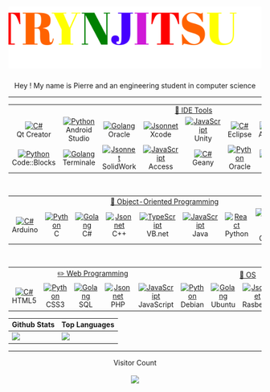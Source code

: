 <h1 align="center">
  <img src="https://github.com/Pierre-Portfolio/Pierre-Portfolio/blob/main/picture/name2.svg" alt="Marton Lederer" />
</h1>
<p align="center">Hey ! My name is Pierre and an engineering student in computer science</p>

---

<table>
   <tr>
   <td colspan="9" align="center">
      <a href="#macropower-tech">
        💼 IDE Tools
      </a>
    </td>
  </tr>
  <tr>
    <td align="center" width="96">
      <a href="#macropower-tech">
        <img src="http://pierre-petillion.fr/photos/competence/Qt_Creator.png" width="48" height="48" alt="C#" />
      </a>
      <br>Qt Creator
    </td>
    <td align="center" width="96">
      <a href="#macropower-tech">
        <img src="http://pierre-petillion.fr/photos/competence/android_studio.png" width="48" height="48" alt="Python" />
      </a>
      <br>Android Studio
    </td>
    <td align="center" width="96">
      <a href="#macropower-tech">
        <img src="http://pierre-petillion.fr/photos/competence/Oracle.png" width="48" height="48" alt="Golang" />
      </a>
      <br>Oracle
    </td>
    <td align="center" width="96">
      <a href="#macropower-tech">
        <img src="http://pierre-petillion.fr/photos/competence/Xcode.png" width="48" height="48" alt="Jsonnet" />
      </a>
      <br>Xcode
    </td> 
    <td align="center" width="96">
      <a href="#macropower-tech">
        <img src="http://pierre-petillion.fr/photos/competence/Unity.png" width="48" height="48" alt="JavaScript" />
      </a>
      <br>Unity
    </td>
    <td align="center" width="96">
      <a href="#macropower-tech">
        <img src="http://pierre-petillion.fr/photos/competence/Eclipse.png" width="48" height="48" alt="C#" />
      </a>
      <br>Eclipse
    </td>
    <td align="center" width="96">
      <a href="#macropower-tech">
        <img src="http://pierre-petillion.fr/photos/competence/anaconda.png" width="48" height="48" alt="Python" />
      </a>
      <br>Anaconda
    </td>
    <td align="center" width="96">
      <a href="#macropower-tech">
        <img src="http://pierre-petillion.fr/photos/competence/Visual_Studio.png" width="48" height="48" alt="Golang" />
      </a>
      <br>Visual Studio
    </td>
    <td align="center" width="96">
      <a href="#macropower-tech">
        <img src="http://pierre-petillion.fr/photos/competence/R_Studio.png" width="48" height="48" alt="JavaScript" />
      </a>
      <br>R Studio
    </td>
  </tr>
  <tr>
    <td align="center" width="96">
      <a href="#macropower-tech">
        <img src="http://pierre-petillion.fr/photos/competence/CodeBlock.png" width="48" height="48" alt="Python" />
      </a>
      <br>Code::Blocks
    </td>
    <td align="center" width="96">
      <a href="#macropower-tech">
        <img src="http://pierre-petillion.fr/photos/competence/Terminale.png" width="48" height="48" alt="Golang" />
      </a>
      <br>Terminale
    </td>
    <td align="center" width="96">
      <a href="#macropower-tech">
        <img src="http://pierre-petillion.fr/photos/competence/solidworks.png" width="48" height="48" alt="Jsonnet" />
      </a>
      <br>SolidWork
    </td> 
    <td align="center" width="96">
      <a href="#macropower-tech">
        <img src="http://pierre-petillion.fr/photos/competence/Access.png" width="48" height="48" alt="JavaScript" />
      </a>
      <br>Access
    </td>
    <td align="center" width="96">
      <a href="#macropower-tech">
        <img src="http://pierre-petillion.fr/photos/competence/Geany.png" width="48" height="48" alt="C#" />
      </a>
      <br>Geany
    </td>
    <td align="center" width="96">
      <a href="#macropower-tech">
        <img src="http://pierre-petillion.fr/photos/competence/VirtualBox.png" width="48" height="48" alt="Python" />
      </a>
      <br>Oracle
    </td>
    <td align="center" width="96">
      <a href="#macropower-tech">
        <img src="http://pierre-petillion.fr/photos/competence/Xampp.png" width="48" height="48" alt="Golang" />
      </a>
      <br>Xampp
    </td>
    <td align="center" width="96">
      <a href="#macropower-tech">
        <img src="http://pierre-petillion.fr/photos/competence/Marionnet.png" width="48" height="48" alt="Jsonnet" />
      </a>
      <br>Marionnet
    </td> 
    <td align="center" width="96">
      <a href="#macropower-tech">
        <img src="http://pierre-petillion.fr/photos/competence/mysql.png" width="48" height="48" alt="JavaScript" />
      </a>
      <br>MySql
    </td>
  </tr>
</table>

<br>

<table>
  <tr>
   <td colspan="9" align="center">
      <a href="#macropower-tech">
        📝 Object-Oriented Programming
      </a>
    </td>
  </tr>
  <tr>
    <td align="center" width="96">
      <a href="#macropower-tech">
        <img src="http://pierre-petillion.fr/photos/competence/arduino.png" width="48" height="48" alt="C#" />
      </a>
      <br>Arduino
    </td>
    <td align="center" width="96">
      <a href="#macropower-tech">
        <img src="http://pierre-petillion.fr/photos/competence/c.png" width="48" height="48" alt="Python" />
      </a>
      <br>C
    </td>
    <td align="center" width="96">
      <a href="#macropower-tech">
        <img src="http://pierre-petillion.fr/photos/competence/csharps.png" width="48" height="48" alt="Golang" />
      </a>
      <br>C#
    </td>
    <td align="center" width="96">
      <a href="#macropower-tech">
        <img src="http://pierre-petillion.fr/photos/competence/c++.png" width="48" height="48" alt="Jsonnet" />
      </a>
      <br>C++
    </td>
    <td align="center" width="96">
      <a href="#macropower-tech">
        <img src="https://icon-library.com/images/visual-basic-net-icon/visual-basic-net-icon-8.jpg" width="48" height="48" alt="TypeScript" />
      </a>
      <br>VB.net
    </td>
    <td align="center" width="96">
      <a href="#macropower-tech">
        <img src="http://pierre-petillion.fr/photos/competence/Java.png" width="48" height="48" alt="JavaScript" />
      </a>
      <br>Java
    </td>
    <td align="center" width="96">
      <a href="#macropower-tech" >
        <img src="http://pierre-petillion.fr/photos/competence/python.png" width="48" height="48" alt="React" />
      </a>
      <br>Python
    </td>
    <td align="center" width="96">
      <a href="#macropower-tech">
        <img src="http://pierre-petillion.fr/photos/competence/qt.png" width="48" height="48" alt="Bootstrap" />
      </a>
      <br>Qt Creator
    </td>
    <td align="center" width="96">
      <a href="#macropower-tech">
        <img src="http://pierre-petillion.fr/photos/competence/Switch.png" width="48" height="48" alt="Sass" />
      </a>
      <br>Switch
    </td>
  </tr>
</table>

<br>

<table>
   <tr>
   <td colspan="5" align="center">
      <a href="#macropower-tech">
        ✏️ Web Programming
      </a>
    </td>
    <td colspan="4" align="center">
      <a href="#macropower-tech">
       🌱 OS
      </a>
    </td>
  </tr>
  <tr>
    <td align="center" width="96">
      <a href="#macropower-tech">
        <img src="http://pierre-petillion.fr/photos/competence/web.png" width="48" height="48" alt="C#" />
      </a>
      <br>HTML5
    </td>
    <td align="center" width="96">
      <a href="#macropower-tech">
        <img src="http://pierre-petillion.fr/photos/competence/css.png" width="48" height="48" alt="Python" />
      </a>
      <br>CSS3
    </td>
    <td align="center" width="96">
      <a href="#macropower-tech">
        <img src="http://pierre-petillion.fr/photos/competence/sql.png" width="48" height="48" alt="Golang" />
      </a>
      <br>SQL
    </td>
    <td align="center" width="96">
      <a href="#macropower-tech">
        <img src="http://pierre-petillion.fr/photos/competence/PHP.jpg" width="48" height="48" alt="Jsonnet" />
      </a>
      <br>PHP
    </td> 
    <td align="center" width="96">
      <a href="#macropower-tech">
        <img src="http://pierre-petillion.fr/photos/competence/js.png" width="48" height="48" alt="JavaScript" />
      </a>
      <br>JavaScript
    </td>
    <td align="center" width="96">
      <a href="#macropower-tech">
        <img src="http://pierre-petillion.fr/photos/competence/debian.png" width="48" height="48" alt="Python" />
      </a>
      <br>Debian
    </td>
    <td align="center" width="96">
      <a href="#macropower-tech">
        <img src="http://pierre-petillion.fr/photos/competence/Ubuntu.png" width="48" height="48" alt="Golang" />
      </a>
      <br>Ubuntu
    </td>
    <td align="center" width="96">
      <a href="#macropower-tech">
        <img src="http://pierre-petillion.fr/photos/competence/Rasberry.png" width="48" height="48" alt="Jsonnet" />
      </a>
      <br>Rasberry
    </td> 
    <td align="center" width="96">
      <a href="#macropower-tech">
        <img src="http://pierre-petillion.fr/photos/competence/android.png" width="48" height="48" alt="JavaScript" />
      </a>
      <br>Android
    </td>
  </tr>
</table>

| Github Stats | Top Languages |
| --- | --- |
| <img height="137.3px" src="https://github-readme-stats.vercel.app/api?username=Pierre-Portfolio&hide_title=true&hide_border=true&show_icons=true&include_all_commits=true&count_private=true&line_height=21&text_color=000&icon_color=000&bg_color=0,ea6161,ffc64d,fffc4d,52fa5a&theme=graywhite" />| <img height="137.3px" src="https://github-readme-stats.vercel.app/api/top-langs/?username=Pierre-Portfolio&hide=html&hide_title=true&hide_border=true&layout=compact&langs_count=7&exclude_repo=comp426&text_color=000&icon_color=fff&bg_color=0,52fa5a,4dfcff,c64dff&theme=graywhite" /> |

<!--
![trophy](https://github-profile-trophy.vercel.app/?username=Pierre-Portfolio&row=1&margin-w=40&theme=onedark)
-->

---

<p align="center"> 
  Visitor Count
  <br>
  <br>
  <img src="https://profile-counter.glitch.me/Pierre-Portfolio/count.svg" />
</p>